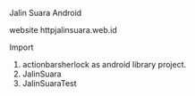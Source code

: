 Jalin Suara Android


website httpjalinsuara.web.id

Import 
1. actionbarsherlock as android library project.
2. JalinSuara
3. JalinSuaraTest

